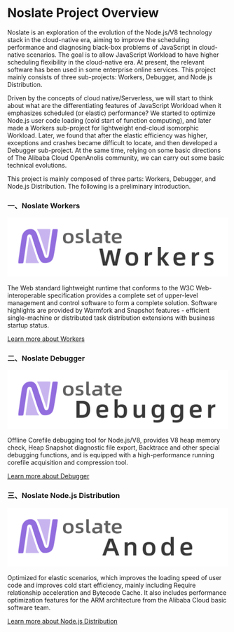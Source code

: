 # Noslate Project Overview

Noslate is an exploration of the evolution of the Node.js/V8 technology stack in the cloud-native era, aiming to improve the scheduling performance and diagnosing black-box problems of JavaScript in cloud-native scenarios. The goal is to allow JavaScript Workload to have higher scheduling flexibility in the cloud-native era. At present, the relevant software has been used in some enterprise online services. This project mainly consists of three sub-projects: Workers, Debugger, and Node.js Distribution.

Driven by the concepts of cloud native/Serverless, we will start to think about what are the differentiating features of JavaScript Workload when it emphasizes scheduled (or elastic) performance? We started to optimize Node.js user code loading (cold start of function computing), and later made a Workers sub-project for lightweight end-cloud isomorphic Workload. Later, we found that after the elastic efficiency was higher, exceptions and crashes became difficult to locate, and then developed a Debugger sub-project. At the same time, relying on some basic directions of The Alibaba Cloud OpenAnolis community, we can carry out some basic technical evolutions.

This project is mainly composed of three parts: Workers, Debugger, and Node.js Distribution. The following is a preliminary introduction.

### 一、Noslate Workers

<div style={{maxWidth: "800px"}} >

![Noslate Workers](../assets/noslate-workers.png)

</div>

The Web standard lightweight runtime that conforms to the W3C Web-interoperable specification provides a complete set of upper-level management and control software to form a complete solution. Software highlights are provided by Warmfork and Snapshot features - efficient single-machine or distributed task distribution extensions with business startup status.


[Learn more about Workers](/docs/noslate_workers/intro)

### 二、Noslate Debugger

<div style={{maxWidth: "800px"}} >

![Noslate Debugger](../assets/noslate-db.png)

</div>

Offline Corefile debugging tool for Node.js/V8, provides V8 heap memory check, Heap Snapshot diagnostic file export, Backtrace and other special debugging functions, and is equipped with a high-performance running corefile acquisition and compression tool.

[Learn more about Debugger](/docs/debugger/intro)

### 三、Noslate Node.js Distribution

<div style={{maxWidth: "800px"}} >

![Noslate Node.js Distribution](../assets/noslate-an.png)

</div>

Optimized for elastic scenarios, which improves the loading speed of user code and improves cold start efficiency, mainly including Require relationship acceleration and Bytecode Cache. It also includes performance optimization features for the ARM architecture from the Alibaba Cloud basic software team.

[Learn more about Node.js Distribution](/docs/node_js/intro)
